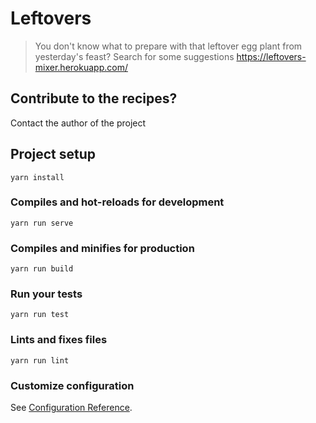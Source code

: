 # Leftovers
> You don't know what to prepare with that leftover egg plant from yesterday's feast? Search for some suggestions https://leftovers-mixer.herokuapp.com/

## Contribute to the recipes?
Contact the author of the project

## Project setup
```
yarn install
```

### Compiles and hot-reloads for development
```
yarn run serve
```

### Compiles and minifies for production
```
yarn run build
```

### Run your tests
```
yarn run test
```

### Lints and fixes files
```
yarn run lint
```

### Customize configuration
See [Configuration Reference](https://cli.vuejs.org/config/).
